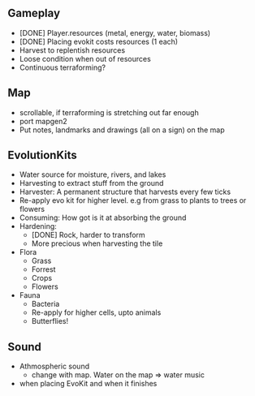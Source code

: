 
## Gameplay

* [DONE] Player.resources (metal, energy, water, biomass)
* [DONE] Placing evokit costs resources (1 each)
* Harvest to replentish resources
* Loose condition when out of resources
* Continuous terraforming?

## Map
* scrollable, if terraforming is stretching out far enough
* port mapgen2
* Put notes, landmarks and drawings (all on a sign) on the map

## EvolutionKits

* Water source for moisture, rivers, and lakes
* Harvesting to extract stuff from the ground
* Harvester: A permanent structure that harvests every few ticks
* Re-apply evo kit for higher level. e.g from grass to plants to trees or flowers
* Consuming: How got is it at absorbing the ground
* Hardening:
  * [DONE] Rock, harder to transform
  * More precious when harvesting the tile
* Flora
  * Grass
  * Forrest
  * Crops
  * Flowers
* Fauna
  * Bacteria
  * Re-apply for higher cells, upto animals
  * Butterflies!

## Sound

* Athmospheric sound
  * change with map. Water on the map => water music
* when placing EvoKit and when it finishes

